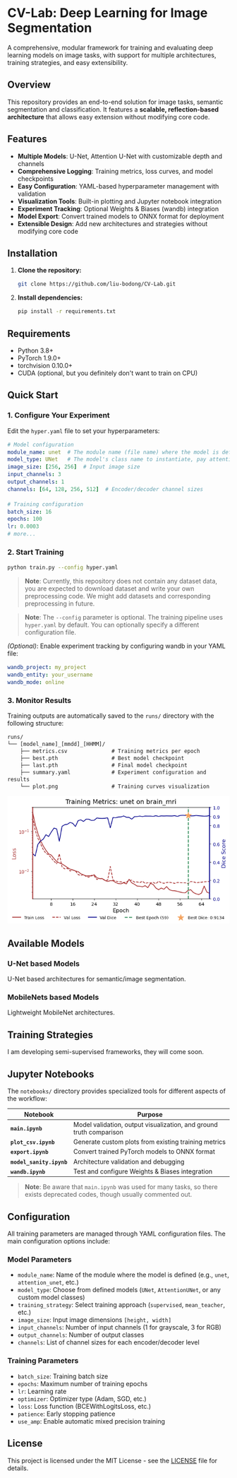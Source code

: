 # CV-Lab: Deep Learning for Image Segmentation

A comprehensive, modular framework for training and evaluating deep learning models on image tasks, with support for multiple architectures, training strategies, and easy extensibility.

## Overview

This repository provides an end-to-end solution for image tasks, semantic segmentation and classification. It features a **scalable, reflection-based architecture** that allows easy extension without modifying core code.

## Features

- **Multiple Models**: U-Net, Attention U-Net with customizable depth and channels
- **Comprehensive Logging**: Training metrics, loss curves, and model checkpoints
- **Easy Configuration**: YAML-based hyperparameter management with validation
- **Visualization Tools**: Built-in plotting and Jupyter notebook integration
- **Experiment Tracking**: Optional Weights & Biases (wandb) integration
- **Model Export**: Convert trained models to ONNX format for deployment
- **Extensible Design**: Add new architectures and strategies without modifying core code

## Installation

1. **Clone the repository:**
   ```bash
   git clone https://github.com/liu-bodong/CV-Lab.git
   ```

2. **Install dependencies:**
   ```bash
   pip install -r requirements.txt
   ```

## Requirements
- Python 3.8+
- PyTorch 1.9.0+
- torchvision 0.10.0+
- CUDA (optional, but you definitely don't want to train on CPU)

## Quick Start

### 1. Configure Your Experiment
Edit the `hyper.yaml` file to set your hyperparameters:

```yaml
# Model configuration
module_name: unet  # The module name (file name) where the model is defined
model_type: UNet   # The model's class name to instantiate, pay attention to the case
image_size: [256, 256]  # Input image size
input_channels: 3
output_channels: 1
channels: [64, 128, 256, 512]  # Encoder/decoder channel sizes

# Training configuration
batch_size: 16
epochs: 100
lr: 0.0003
# more...
```

### 2. Start Training
```bash
python train.py --config hyper.yaml
```

> **Note**: Currently, this repository does not contain any dataset data, you are expected to download dataset and write your own preprocessing code. We might add datasets and corresponding preprocessing in future.

> **Note**: The `--config` parameter is optional. The training pipeline uses `hyper.yaml` by default. You can optionally specify a different configuration file.

*(Optional)*: Enable experiment tracking by configuring wandb in your YAML file:

```yaml
wandb_project: my_project
wandb_entity: your_username
wandb_mode: online
``` 


### 3. Monitor Results
Training outputs are automatically saved to the `runs/` directory with the following structure:
```
runs/
└── [model_name]_[mmdd]_[HHMM]/
    ├── metrics.csv              # Training metrics per epoch
    ├── best.pth                 # Best model checkpoint
    ├── last.pth                 # Final model checkpoint
    ├── summary.yaml             # Experiment configuration and results
    └── plot.png                 # Training curves visualization
```

![Training Example](https://github.com/liu-bodong/CV-Lab/blob/main/runs/unet_0727_1906/plot.png)

## Available Models

### U-Net based Models
U-Net based architectures for semantic/image segmentation.

### MobileNets based Models
Lightweight MobileNet architectures.

## Training Strategies

I am developing semi-supervised frameworks, they will come soon.

## Jupyter Notebooks

The `notebooks/` directory provides specialized tools for different aspects of the workflow:

| Notebook | Purpose |
|----------|---------|
| **`main.ipynb`** | Model validation, output visualization, and ground truth comparison |
| **`plot_csv.ipynb`** | Generate custom plots from existing training metrics |
| **`export.ipynb`** | Convert trained PyTorch models to ONNX format |
| **`model_sanity.ipynb`** | Architecture validation and debugging |
| **`wandb.ipynb`** | Test and configure Weights & Biases integration |

> **Note**: Be aware that `main.ipynb` was used for many tasks, so there exists deprecated codes, though usually commented out.

## Configuration

All training parameters are managed through YAML configuration files. The main configuration options include:

### Model Parameters
- `module_name`: Name of the module where the model is defined (e.g., `unet`, `attention_unet`, etc.)
- `model_type`: Choose from defined models (`UNet`, `AttentionUNet`, or any custom model classes)
- `training_strategy`: Select training approach (`supervised`, `mean_teacher`, etc.)
- `image_size`: Input image dimensions `[height, width]`
- `input_channels`: Number of input channels (1 for grayscale, 3 for RGB)
- `output_channels`: Number of output classes
- `channels`: List of channel sizes for each encoder/decoder level

### Training Parameters
- `batch_size`: Training batch size
- `epochs`: Maximum number of training epochs
- `lr`: Learning rate
- `optimizer`: Optimizer type (Adam, SGD, etc.)
- `loss`: Loss function (BCEWithLogitsLoss, etc.)
- `patience`: Early stopping patience
- `use_amp`: Enable automatic mixed precision training


## License

This project is licensed under the MIT License - see the [LICENSE](LICENSE) file for details.
